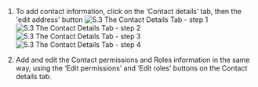 1. To add contact information, click on the ‘Contact details’ tab, then the &#039;edit address&#039; button
![5.3 The Contact Details Tab - step 1](5.3_The_Contact_Details_Tab_im_1.png)
![5.3 The Contact Details Tab - step 2](5.3_The_Contact_Details_Tab_im_2.png)
![5.3 The Contact Details Tab - step 3](5.3_The_Contact_Details_Tab_im_3.png)
![5.3 The Contact Details Tab - step 4](5.3_The_Contact_Details_Tab_im_4.png)

5. Add and edit the Contact permissions and Roles information in the same way, using the ‘Edit permissions’ and ‘Edit roles’ buttons on the Contact details tab.
